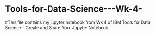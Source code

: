 # Tools-for-Data-Science---Wk-4-

#This file contains my jupyter notebook from Wk 4 of IBM Tools for Data Science - Create and Share Your Jupyter Notebook

